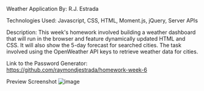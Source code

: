 Weather Application By: R.J. Estrada

Technologies Used: Javascript, CSS, HTML, Moment.js, jQuery, Server APIs

Description: This week's homework involved building a weather dashboard that will run in the browser and feature dynamically updated HTML and CSS. It will also show the 5-day forecast for searched cities. The task involved using the OpenWeather API keys to retrieve weather data for cities.

Link to the Password Generator: https://github.com/raymondjestrada/homework-week-6

Preview Screenshot
![image](https://user-images.githubusercontent.com/87677207/150673182-578276ee-586e-4ad5-b597-0f070f5e2325.png)
